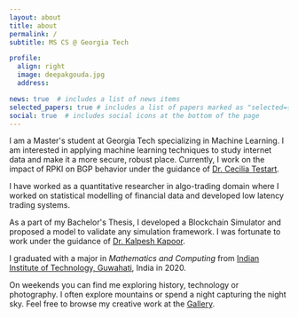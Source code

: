 ```yaml
---
layout: about
title: about
permalink: /
subtitle: MS CS @ Georgia Tech

profile:
  align: right
  image: deepakgouda.jpg
  address: 

news: true  # includes a list of news items
selected_papers: true # includes a list of papers marked as "selected={true}"
social: true  # includes social icons at the bottom of the page
---
```


I am a Master's student at Georgia Tech specializing in Machine Learning. I am interested in applying machine learning techniques to study internet data and make it a more secure, robust place. Currently, I work on the impact of RPKI on BGP behavior under the guidance of [Dr. Cecilia Testart](https://people.csail.mit.edu/ctestart/).

I have worked as a quantitative researcher in algo-trading domain where I worked on statistical modelling of financial
data and developed low latency trading systems.

As a part of my Bachelor's Thesis, I developed a Blockchain Simulator and proposed a model to validate any
simulation framework. I was fortunate to work under the guidance of [Dr. Kalpesh Kapoor](https://www.iitg.ac.in/kalpesh/).

I graduated with a major in *Mathematics and Computing* from
[Indian Institute of Technology, Guwahati](https://www.iitg.ac.in/), India in 2020.

On weekends you can find me exploring history, technology or photography. I often explore mountains or spend a night capturing the night sky. Feel free to browse my creative work
at the [Gallery](/shots).
